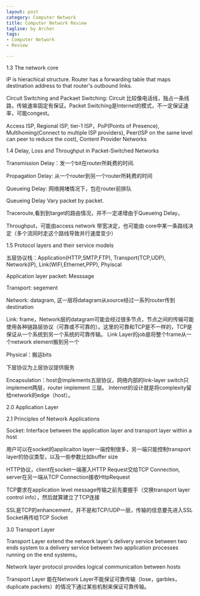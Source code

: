 ```yaml
---
layout: post
category: Computer Network
title: Computer Network Review
tagline: by Archer
tags:
- Computer Network
- Review

---
```


1.3 The network core

IP is hierachical structure. Router has a forwarding table that maps destination address to that router's outbound links.

Circuit Switching and Packaet Switching: Circuit 比较像电话线，独占一条线路，传输速率固定有保证。Packet Switching是Internet的模式，不一定保证速率，可能congest。

Access ISP, Regional ISP, tier-1 ISP，PoP(Points of Presence), Multihoming(Connect to multiple ISP providers), Peer(ISP on the same level can peer to reduce the cost), Content Provider Networks

1.4 Delay, Loss and Throughput in Packet-Switched Networks

Transmission Delay：发一个bit在router所耗费的时间. 

Propagation Delay: 从一个router到另一个router所耗费的时间

Queueing Delay: 网络拥堵情况下，包在router前排队

Queueing Delay Vary packet by packet.  

Traceroute,看到到target的路由情况，并不一定递增由于Queueing Delay，

Throughput，可能由access network 带宽决定，也可能由 core中某一条路线决定（多个流同时走这个路线导致并行速度变少）

1.5 Protocol layers and their service models

五层协议栈：Application(HTTP,SMTP,FTP), Transport(TCP,UDP), Network(IP), Link(WIFI,Ethernet,PPP), Phyiscal

Application layer packet: Messsage

Transport: segement

Network: datagram, 这一层将datagram从source经过一系列router传到destination

Link: frame，Network层的datagram可能会经过很多节点，节点之间的传输可能使用各种链路层协议（可靠或不可靠的）。这里的可靠和TCP是不一样的，TCP是保证从一个系统到另一个系统的可靠传输。
Link Layer的job是将整个frame从一个network element搬到另一个

Physical：搬运bits

下层协议为上层协议提供服务

Encapsulation：host会implements五层协议，网络内部的link-layer switch只implement两层，router implement 三层。 Internet的设计就是将complexity留给network的edge（host）。

2.0 Application Layer

2.1 Principles of Network Applications
         
Socket: Interface between the application layer and transport layer within a host

用户可以在socket的applicaiton layer一端控制很多，另一端只能控制transport layer的协议类型，以及一些参数比如buffer size

HTTP协议，client在socket一端塞入HTTP Request交给TCP Connection, server在另一端从TCP Connection接收HttpRequest

TCP要求在application level message传输之前先要握手（交换transport layer control info），然后就算建立了TCP连接

SSL是TCP的enhancement，并不是和TCP/UDP一层，传输的信息要先进入SSL Socket再传给TCP Socket


3.0 Transport Layer

Transport Layer extend the network layer's delivery service between two ends system to a delivery service between two application processes running on the end systems。

Network layer protocol provides logical communicaiton between hosts

Transport Layer 能在Network Layer不能保证可靠传输（lose，garbles，duplicate packets）的情况下通过某些机制来保证可靠传输。


